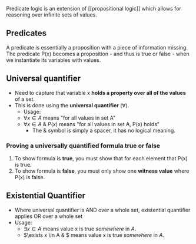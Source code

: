 Predicate logic is an extension of [[propositional logic]] which allows for reasoning over infinite sets of values.

## Predicates
A predicate is essentially a proposition with a piece of information missing. The predicate P(x) becomes a proposition - and thus is true or false - when we instantiate its variables with values.

## Universal quantifier
- Need to capture that variable x **holds a property over all of the values** of a set.
- This is done using the **universal quantifier** ($\forall$).
	- Usage:
	- $\forall x \in A$ means "for all values in set A"
	-  $\forall x \in A \  \&\  P(x)$ means "for all values in set A, P(x) holds"
		- The $\&$ symbol is simply a spacer, it has no logical meaning.

### Proving a universally quantified formula true or false
1. To show formula is **true**, you must show that for each element that P(x) is true.
2. To show formula is **false**, you must only show one **witness value** where P(x) is false.

## Existential Quantifier
- Where universal quantifier is AND over a whole set, existential quantifier applies OR over a whole set
- Usage:
	- $\exists x \in A$ means value x is true *somewhere* in $A$.
	- $\exists x \in A & $ means value x is true *somewhere* in $A$.
